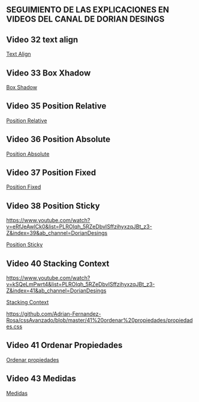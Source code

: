 ## SEGUIMIENTO DE LAS EXPLICACIONES EN VIDEOS DEL CANAL DE DORIAN DESINGS



## Video 32 text align

<a href="https://github.com/Adrian-Fernandez-Rosa/cssAvanzado/tree/master/32%20text%20align" 
 target="_blank"> Text Align </a></h3>

## Video 33 Box Xhadow

<a href="https://github.com/Adrian-Fernandez-Rosa/cssAvanzado/tree/master/33%20box%20shadow" 
 target="_blank">Box Shadow </a>
 
 
 ## Video 35 Position Relative
 
 
 
 
<a href="https://github.com/Adrian-Fernandez-Rosa/cssAvanzado/tree/3662afaa93edee8bc9d29d51a9c83334903f5fc7/34%20position" 
 target="_blank">Position Relative</a>


## Video 36 Position Absolute


<a href="https://github.com/Adrian-Fernandez-Rosa/cssAvanzado/tree/1d9216b75453ca74f3c5a98afc8cf15d6f24ef33/34%20position" 
 target="_blank">Position Absolute</a>


## Video 37 Position Fixed

<a href="https://github.com/Adrian-Fernandez-Rosa/cssAvanzado/tree/f4234ce10761c187ba8026adb05bbee115cee08d/34%20position" 
 target="_blank">Position Fixed</a>


## Video 38 Position Sticky

https://www.youtube.com/watch?v=eRfJeAwlCk0&list=PLROIqh_5RZeDbvISffzihyxzqJBt_z3-Z&index=39&ab_channel=DorianDesings



<a href="https://github.com/Adrian-Fernandez-Rosa/cssAvanzado/tree/d25f0490f19e7c284eacbffebb362701e0fc158c/34%20position" 
 target="_blank">Position Sticky</a>



## Video 40 Stacking Context

https://www.youtube.com/watch?v=kSQeLmPwrt4&list=PLROIqh_5RZeDbvISffzihyxzqJBt_z3-Z&index=41&ab_channel=DorianDesings



<a href="https://github.com/Adrian-Fernandez-Rosa/cssAvanzado/tree/8c2c0812454b1ba4dccc708621de6afe291dfdff/40%20Stacking%20context" 
 target="_blank">Stacking Context</a>


https://github.com/Adrian-Fernandez-Rosa/cssAvanzado/blob/master/41%20ordenar%20propiedades/propiedades.css


## Video 41 Ordenar Propiedades

<a href="https://github.com/Adrian-Fernandez-Rosa/cssAvanzado/blob/master/41%20ordenar%20propiedades/propiedades.css" 
 target="_blank">Ordenar propiedades</a>
 
 
 ## Video 43 Medidas

<a href="https://github.com/Adrian-Fernandez-Rosa/cssAvanzado/blob/master/41%20ordenar%20propiedades/propiedades.css](https://github.com/Adrian-Fernandez-Rosa/cssAvanzado/tree/master/42%20medidas%20absolutas" 
 target="_blank">Medidas</a>
